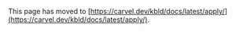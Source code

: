This page has moved to [https://carvel.dev/kbld/docs/latest/apply/](https://carvel.dev/kbld/docs/latest/apply/).
